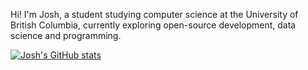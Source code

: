 Hi! I'm Josh, a student studying computer science at the University of British Columbia, currently exploring open-source development, data science and programming.

[![Josh's GitHub stats](https://github-readme-stats.vercel.app/api?username=joshhwuu)](https://github.com/anuraghazra/github-readme-stats)

<!---
joshhwuu/joshhwuu is a ✨ special ✨ repository because its `README.md` (this file) appears on your GitHub profile.
You can click the Preview link to take a look at your changes.
--->
